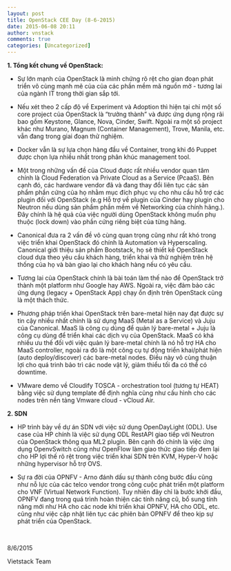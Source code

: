 ```yaml
---
layout: post
title: OpenStack CEE Day (8-6-2015)
date: 2015-06-08 20:11
author: vnstack
comments: true
categories: [Uncategorized]
---
```

<strong>1. Tổng kết chung về OpenStack:</strong>

- Sự lớn mạnh của OpenStack là minh chứng rõ rệt cho gian đoạn phát triển vô cùng mạnh mẽ của của các phần mềm mã nguồn mở - tương lai của ngành IT trong thời gian sắp tới.

- Nếu xét theo 2 cấp độ về Experiment và Adoption thì hiện tại chỉ một số core project của OpenStack là “trưởng thành” và được ứng dụng rộng rãi bao gồm Keystone, Glance, Nova, Cinder, Swift. Ngoài ra một số project khác như Murano, Magnum (Container Management), Trove, Manila, etc. vẫn đang trong giai đoạn thử nghiệm.

- Docker vẫn là sự lựa chọn hàng đầu về Container, trong khi đó Puppet được chọn lựa nhiều nhất trong phân khúc management tool.

- Một trong những vấn đề của Cloud được rất nhiều vendor quan tâm chính là Cloud Federation và Private Cloud as a Service (PcaaS). Bên cạnh đó, các hardware vendor đã và đang thay đổi liên tục các sản phẩm phần cứng của họ nhằm mục đích phục vụ cho nhu cầu hỗ trợ các plugin đối với OpenStack (e.g Hỗ trợ về plugin của Cinder hay plugin cho Neutron nếu dùng sản phẩm phần mềm về Networking của chính hãng.). Đây chính là hệ quả của việc người dùng OpenStack không muốn phụ thuộc (lock down) vào phần cứng riêng biệt của từng hãng.

- Canonical đưa ra 2 vấn đề vô cùng quan trọng cũng như rất khó trong việc triển khai OpenStack đó chính là Automation và Hyperscaling. Canonical giới thiệu sản phẩm Bootstack, họ sẽ thiết kế OpenStack cloud dựa theo yêu cầu khách hàng, triển khai và thử nghiệm trên hệ thống của họ và bàn giao lại cho khách hàng nếu có yêu cầu.

- Tương lai của OpenStack chính là bài toán làm thế nào để OpenStack trở thành một platform như Google hay AWS. Ngoài ra, việc đảm bảo các ứng dụng (legacy + OpenStack App) chạy ổn định trên OpenStack cũng là một thách thức.

- Phương pháp triển khai OpenStack trên bare-metal hiện nay đạt được sự tin cậy nhiều nhất chính là sử dụng MaaS (Metal as a Service) và Juju của Canonical. MaaS là công cụ dùng để quản lý bare-metal + Juju là công cụ dùng để triển khai các dịch vụ của OpenStack. MaaS có khá nhiều ưu thế đối với việc quản lý bare-metal chính là nó hỗ trợ HA cho MaaS controller, ngoài ra đó là một công cụ tự động triển khai/phát hiện (auto deploy/discover) các bare-metal nodes. Điều này vô cùng thuận lợi cho quá trinh bảo trì các node vật lý, giảm thiểu tối đa có thể có downtime.

- VMware demo về Cloudify TOSCA - orchestration tool (tương tự HEAT) bằng việc sử dụng template để định nghĩa cũng như cấu hình cho các nodes trên nền tảng Vmware cloud - vCloud Air.

<strong>2. SDN</strong>

- HP trình bày về dự án SDN với việc sử dụng OpenDayLight (ODL). Use case của HP chính là việc sử dụng ODL RestAPI giao tiếp với Neutron của OpenStack thông qua ML2 plugin. Bên cạnh đó chính là việc ứng dụng OpenvSwitch cũng như OpenFlow làm giao thức giao tiếp đem lại cho HP lợi thế rõ rệt trong việc triển khai SDN trên KVM, Hyper-V hoặc những hypervisor hỗ trợ OVS.

- Sự ra đời của OPNFV - Arno đánh dấu sự thành công bước đầu cũng như nỗ lực của các telco vendor trong công cuộc phát triển một platform cho VNF (Virtual Network Function). Tuy nhiên đây chỉ là bước khởi đầu, OPNFV đang trong quá trình hoàn thiện các tính năng cũ, bổ sung tính năng mới như HA cho các node khi triển khai OPNFV, HA cho ODL, etc. cũng như việc cập nhật liên tục các phiên bản OPNFV để theo kịp sự phát triển của OpenStack.

&nbsp;

8/6/2015

Vietstack Team

&nbsp;
